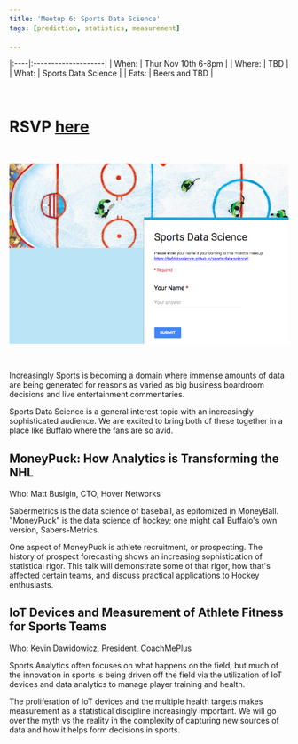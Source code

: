 ```yaml
---
title: 'Meetup 6: Sports Data Science'
tags: [prediction, statistics, measurement]

---
```





|:----|:--------------------|
| When: | Thur Nov 10th 6-8pm |
| Where:  | TBD |
| What: | Sports Data Science |
| Eats: | Beers and TBD | 

<br>

# RSVP [here](https://docs.google.com/forms/d/e/1FAIpQLSdgafFqbcI_1Yko7chKwe9uhcDALzz1wNJIDZXyupJXgd2Rmg/viewform)

<br>

![](/images/sports_sign_up.png)

<br>


Increasingly Sports is becoming a domain where immense amounts of data are being generated for reasons as varied as big business boardroom decisions and live entertainment commentaries. 

Sports Data Science is a general interest topic with an increasingly sophisticated audience. We are excited to bring both of these together in a place like Buffalo where the fans are so avid. 




## MoneyPuck: How Analytics is Transforming the NHL

Who: Matt Busigin, CTO, Hover Networks

Sabermetrics is the data science of baseball, as epitomized in MoneyBall. "MoneyPuck" is the data science of hockey; one might call Buffalo's own version, Sabers-Metrics. 

One aspect of MoneyPuck is athlete recruitment, or prospecting. The history of prospect forecasting shows an increasing sophistication of statistical rigor. This talk will demonstrate some of that rigor, how that's affected certain teams, and discuss practical applications to Hockey enthusiasts.


## IoT Devices and Measurement of Athlete Fitness for Sports Teams

Who: Kevin Dawidowicz, President, CoachMePlus

Sports Analytics often focuses on what happens on the field, but much of the innovation in sports is being driven off the field via the utilization of IoT devices and data analytics to manage player training and health.  

The proliferation of IoT devices and the multiple health targets makes measurement as a statistical discipline increasingly important.  We will go over the myth vs the reality in the complexity of capturing new sources of data and how it helps form decisions in sports. 
